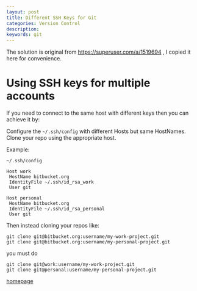 ```yaml
---
layout: post
title: Different SSH Keys for Git
categories: Version Control
description: 
keywords: git
---
```


The solution is original from https://superuser.com/a/1519694 , I copied it here for convenience.

# Using SSH keys for multiple accounts

If you need to connect to the same host with different keys then you can achieve it by:

Configure the ```~/.ssh/config``` with different Hosts but same HostNames.
Clone your repo using the appropriate host.

Example:

```~/.ssh/config```

```
Host work
 HostName bitbucket.org
 IdentityFile ~/.ssh/id_rsa_work
 User git

Host personal
 HostName bitbucket.org
 IdentityFile ~/.ssh/id_rsa_personal
 User git
```

Then instead cloning your repos like:
```
git clone git@bitbucket.org:username/my-work-project.git
git clone git@bitbucket.org:username/my-personal-project.git
```
you must do
```
git clone git@work:username/my-work-project.git
git clone git@personal:username/my-personal-project.git
```
[homepage](/)
